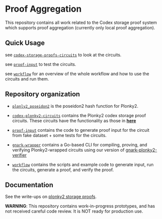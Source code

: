 Proof Aggregation
================================

This repository contains all work related to the Codex storage proof system which supports proof aggregation (currently only local proof aggregation).

## Quick Usage
see [`codex-storage-proofs-circuits`](./codex-plonky2-circuits) to look at the circuits.

see [`proof-input`](./proof-input) to test the circuits.

see [`workflow`](./workflow) for an overview of the whole workflow and how to use the circuits and run them.

Repository organization
-----------------

- [`plonly2_poseidon2`](./plonky2_poseidon2) is the poseidon2 hash function for Plonky2.

- [`codex-plonky2-circuits`](./codex-plonky2-circuits) contains the Plonky2 codex storage proof circuits. These circuits have the functionality as those in [**here**](https://github.com/codex-storage/codex-storage-proofs-circuits)

- [`proof-input`](./proof-input) contains the code to generate proof input for the circuit from fake dataset + some tests for the circuits.

- [`gnark-wrapper`](./gnark-wrapper) contains a Go-based CLI for compiling, proving, and verifying Plonky2-wrapped circuits using our version of [gnark-plonky2-verifier](https://github.com/codex-storage/gnark-plonky2-verifier)

- [`workflow`](./workflow) contains the scripts and example code to generate input, run the circuits, generate a proof, and verify the proof.

Documentation
-----------------
See the write-ups on [plonky2 storage proofs](https://hackmd.io/@NQdG6IOmQE6astjwhJ6ACw/rJSsScfAR).

**WARNING**: This repository contains work-in-progress prototypes, and has not received careful code review. It is NOT ready for production use.

